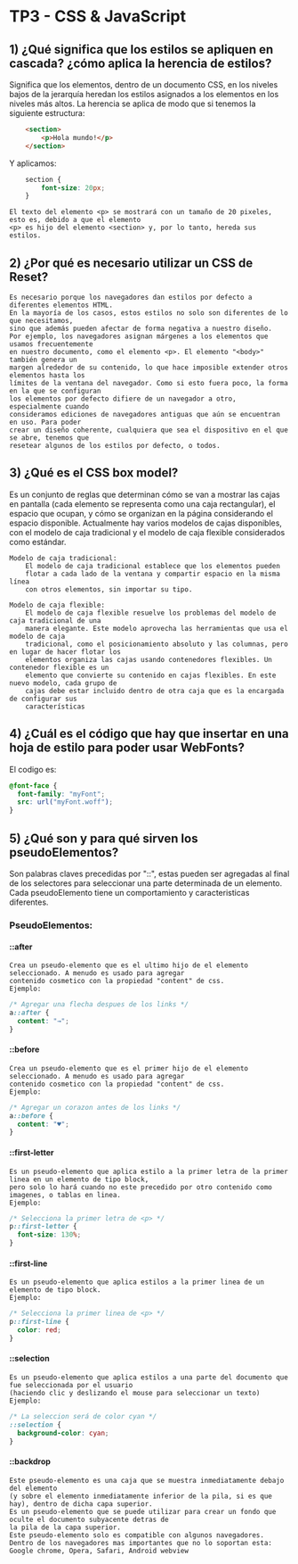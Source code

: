 # TP3 - CSS & JavaScript
		
## 1) ¿Qué significa que los estilos se apliquen en cascada? ¿cómo aplica la herencia de estilos?
	
Significa que los elementos, dentro de un documento CSS, en los niveles bajos de la jerarquía 
heredan los estilos asignados a los elementos en los niveles más altos. 
La herencia se aplica de modo que si tenemos la siguiente estructura:
```html
	<section>
		<p>Hola mundo!</p>
	</section>
```
Y aplicamos:
```css
	section {
		font-size: 20px;
	} 
```
	El texto del elemento <p> se mostrará con un tamaño de 20 pixeles, esto es, debido a que el elemento
	<p> es hijo del elemento <section> y, por lo tanto, hereda sus estilos.
			
			
## 2) ¿Por qué es necesario utilizar un CSS de Reset?
			
	Es necesario porque los navegadores dan estilos por defecto a diferentes elementos HTML.
	En la mayoría de los casos, estos estilos no solo son diferentes de lo que necesitamos,
	sino que además pueden afectar de forma negativa a nuestro diseño.
	Por ejemplo, los navegadores asignan márgenes a los elementos que usamos frecuentemente
	en nuestro documento, como el elemento <p>. El elemento "<body>" también genera un
	margen alrededor de su contenido, lo que hace imposible extender otros elementos hasta los
	límites de la ventana del navegador. Como si esto fuera poco, la forma en la que se configuran
	los elementos por defecto difiere de un navegador a otro, especialmente cuando
	consideramos ediciones de navegadores antiguas que aún se encuentran en uso. Para poder
	crear un diseño coherente, cualquiera que sea el dispositivo en el que se abre, tenemos que
	resetear algunos de los estilos por defecto, o todos.
				
## 3) ¿Qué es el CSS box model?
		
Es un conjunto de reglas que determinan cómo se van a mostrar las cajas en pantalla (cada
elemento se representa como una caja rectangular), el espacio que ocupan, y cómo se organizan
en la página considerando el espacio disponible.
Actualmente hay varios modelos de cajas disponibles, con el modelo de caja tradicional y el
modelo de caja flexible considerados como estándar. 
	
	Modelo de caja tradicional:
		El modelo de caja tradicional establece que los elementos pueden 
		flotar a cada lado de la ventana y compartir espacio en la misma línea
		con otros elementos, sin importar su tipo. 
		
	Modelo de caja flexible:
		El modelo de caja flexible resuelve los problemas del modelo de caja tradicional de una
		manera elegante. Este modelo aprovecha las herramientas que usa el modelo de caja
		tradicional, como el posicionamiento absoluto y las columnas, pero en lugar de hacer flotar los 
		elementos organiza las cajas usando contenedores flexibles. Un contenedor flexible es un
		elemento que convierte su contenido en cajas flexibles. En este nuevo modelo, cada grupo de
		cajas debe estar incluido dentro de otra caja que es la encargada de configurar sus
		características
				
## 4) ¿Cuál es el código que hay que insertar en una hoja de estilo para poder usar WebFonts?
	
El codigo es:
```css
@font-face {
  font-family: "myFont";
  src: url("myFont.woff");
}
```

## 5) ¿Qué son y para qué sirven los pseudoElementos?

Son palabras claves precedidas por "::", estas pueden ser agregadas al final de los selectores 
para seleccionar una parte determinada de un elemento. Cada pseudoElemento tiene un comportamiento
y caracteristicas diferentes. 
### PseudoElementos:

#### ::after
	Crea un pseudo-elemento que es el ultimo hijo de el elemento seleccionado. A menudo es usado para agregar 
	contenido cosmetico con la propiedad "content" de css.
	Ejemplo:
```css
/* Agregar una flecha despues de los links */
a::after {
  content: "→";
}
```

#### ::before
	Crea un pseudo-elemento que es el primer hijo de el elemento seleccionado. A menudo es usado para agregar 
	contenido cosmetico con la propiedad "content" de css.
	Ejemplo:
```css
/* Agregar un corazon antes de los links */
a::before {
  content: "♥";
}
```

#### ::first-letter
	Es un pseudo-elemento que aplica estilo a la primer letra de la primer linea en un elemento de tipo block,
	pero solo lo hará cuando no este precedido por otro contenido como imagenes, o tablas en linea.
	Ejemplo:
```css
/* Selecciona la primer letra de <p> */
p::first-letter {
  font-size: 130%;
}
```

#### ::first-line
	Es un pseudo-elemento que aplica estilos a la primer linea de un elemento de tipo block. 
	Ejemplo:
```css
/* Selecciona la primer linea de <p> */
p::first-line {
  color: red;
}
```	

#### ::selection
	Es un pseudo-elemento que aplica estilos a una parte del documento que fue seleccionada por el usuario
	(haciendo clic y deslizando el mouse para seleccionar un texto)
	Ejemplo:
```css
/* La seleccion será de color cyan */
::selection {
  background-color: cyan;
}
```		

#### ::backdrop
	Este pseudo-elemento es una caja que se muestra inmediatamente debajo del elemento 
	(y sobre el elemento inmediatamente inferior de la pila, si es que hay), dentro de dicha capa superior.
	Es un pseudo-elemento que se puede utilizar para crear un fondo que oculte el documento subyacente detras de 
	la pila de la capa superior.
	Este pseudo-elemento solo es compatible con algunos navegadores. Dentro de los navegadores mas importantes que no lo soportan esta:
	Google chrome, Opera, Safari, Android webview